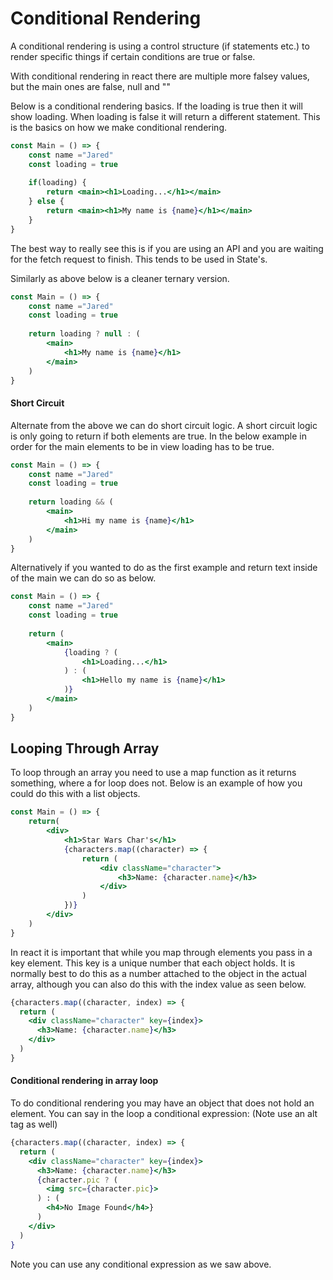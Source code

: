 # Conditional Rendering

A conditional rendering is using a control structure (if statements etc.) to render specific things if certain conditions are true or false.

With conditional rendering in react there are multiple more falsey values, but the main ones are false, null and ""

Below is a conditional rendering basics. If the loading is true then it will show loading. When loading is false it will return a different statement. This is the basics on how we make conditional rendering.

```jsx
const Main = () => {
    const name ="Jared"
    const loading = true
    
    if(loading) {
        return <main><h1>Loading...</h1></main>
    } else {
        return <main><h1>My name is {name}</h1></main>
    }
}
```

The best way to really see this is if you are using an API and you are waiting for the fetch request to finish. This tends to be used in State's.

Similarly as above below is a cleaner ternary version.

```jsx
const Main = () => {
    const name ="Jared"
    const loading = true
  
  	return loading ? null : (
    	<main>
            <h1>My name is {name}</h1>
        </main>
    )
}
```

#### Short Circuit

Alternate from the above we can do short circuit logic. A short circuit logic is only going to return if both elements are true. In the below example in order for the main elements to be in view loading has to be true.

```jsx
const Main = () => {
    const name ="Jared"
    const loading = true
    
    return loading && (
    	<main>
        	<h1>Hi my name is {name}</h1>
        </main>
    )
}
```

Alternatively if you wanted to do as the first example and return text inside of the main we can do so as below.

```jsx
const Main = () => {
    const name ="Jared"
    const loading = true
    
    return (
    	<main>
        	{loading ? (
            	<h1>Loading...</h1>
            ) : (
            	<h1>Hello my name is {name}</h1>
            )}
        </main>
    )
}
```



## Looping Through Array

To loop through an array you need to use a map function as it returns something, where a for loop does not. Below is an example of how you could do this with a list objects.

```jsx
const Main = () => {
    return(
    	<div>
        	<h1>Star Wars Char's</h1>
            {characters.map((character) => {
                return (
                	<div className="character">
                    	<h3>Name: {character.name}</h3>
                    </div>
                )
            })}
        </div>
    )
}
```

In react it is important that while you map through elements you pass in a key element. This key is a unique number that each object holds. It is normally best to do this as a number attached to the object in the actual array, although you can also do this with the index value as seen below.

```jsx
{characters.map((character, index) => {
  return (
    <div className="character" key={index}>
      <h3>Name: {character.name}</h3>
    </div>
  )
}
```

#### Conditional rendering in array loop

To do conditional rendering you may have an object that does not hold an element. You can say in the loop a conditional expression: (Note use an alt tag as well)

```jsx
{characters.map((character, index) => {
  return (
    <div className="character" key={index}>
      <h3>Name: {character.name}</h3>
      {character.pic ? (
        <img src={character.pic}>
      ) : (
        <h4>No Image Found</h4>}
      )
    </div>
  )
}
```

Note you can use any conditional expression as we saw above.
